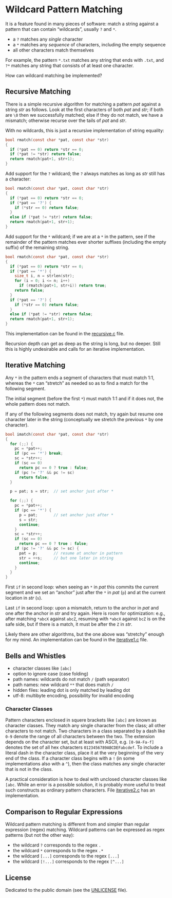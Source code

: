 # Wildcard Pattern Matching

It is a feature found in many pieces of software:
match a string against a pattern that can contain
“wildcards”, usually `?` and `*`.

- a `?` matches any *single* character
- a `*` matches any *sequence* of characters,
  including the empty sequence
- all other characters match themselves

For example, the pattern `*.txt` matches any string that
ends with `.txt`, and `?*` matches any string that consists
of at least one character.

How can wildcard matching be implemented?

## Recursive Matching

There is a simple recursive algorithm for matching
a pattern *pat* against a string *str* as follows.
Look at the first characters of both *pat* and *str*;
if both are `\0` then we successfully matched; else
if they do not match, we have a mismatch; otherwise
recurse over the tails of *pat* and *str*.

With no wildcards, this is just a recursive
implementation of string equality:

```C
bool rmatch(const char *pat, const char *str)
{
  if (*pat == 0) return *str == 0;
  if (*pat != *str) return false;
  return rmatch(pat+1, str+1);
}
```

Add support for the `?` wildcard; the `?` always
matches as long as *str* still has a character:

```C
bool rmatch(const char *pat, const char *str)
{
  if (*pat == 0) return *str == 0;
  if (*pat == '?') {
    if (*str == 0) return false;
  }
  else if (*pat != *str) return false;
  return rmatch(pat+1, str+1);
}
```

Add support for the `*` wildcard; if we are at a `*`
in the pattern, see if the remainder of the pattern
matches ever shorter suffixes (including the empty
suffix) of the remaining string.

```C
bool rmatch(const char *pat, const char *str)
{
  if (*pat == 0) return *str == 0;
  if (*pat == '*') {
    size_t i, n = strlen(str);
    for (i = 0; i <= n; i++)
      if (rmatch(pat+1, str+i)) return true;
    return false;
  }
  if (*pat == '?') {
    if (*str == 0) return false;
  }
  else if (*pat != *str) return false;
  return rmatch(pat+1, str+1);
}
```

This implementation can be found in the
[recursive.c](./recursive.c) file.

Recursion depth can get as deep as the string is long,
but no deeper. Still this is highly undesirable and
calls for an iterative implementation.

## Iterative Matching

Any `*` in the pattern ends a segment of characters that
must match 1:1, whereas the `*` can “stretch” as needed
so as to find a match for the following segment.

The initial segment (before the first `*`) must match 1:1
and if it does not, the whole pattern does not match.

If any of the following segments does not match, try
again but resume one character later in the string
(conceptually we stretch the previous `*` by one character).

```C
bool imatch(const char *pat, const char *str)
{
  for (;;) {
    pc = *pat++;
    if (pc == '*') break;
    sc = *str++;
    if (sc == 0)
      return pc == 0 ? true : false;
    if (pc != '?' && pc != sc)
      return false;
  }

  p = pat; s = str;  // set anchor just after *

  for (;;) {
    pc = *pat++;
    if (pc == '*') {
      p = pat;       // set anchor just after *
      s = str;
      continue;
    }
    sc = *str++;
    if (sc == 0)
      return pc == 0 ? true : false;
    if (pc != '?' && pc != sc) {
      pat = p;       // resume at anchor in pattern
      str = ++s;     // but one later in string
      continue;
    }
  }
}
```

First `if` in second loop: when seeing an `*` in *pat*
this commits the current segment and we set an “anchor”
just after the `*` in *pat* (`p`) and at the current
location in *str* (`s`).

Last `if` in second loop: upon a mismatch, return to
the anchor in *pat* and one after the anchor in *str*
and try again. Here is room for optimization: e.g.,
after matching `*abcX` against `abcZ`, resuming with
`*abcX` against `bcZ` is on the safe side, but if there
is a match, it must be after the `Z` in *str*.

Likely there are other algorithms, but the one above
was “stretchy” enough for my mind. An implementation
can be found in the [iterative1.c](./iterative1.c) file.

## Bells and Whistles

- character classes like `[abc]`
- option to ignore case (case folding)
- path names: wildcards do not match `/` (path separator)
- path names: new wildcard `**` that does match `/`
- hidden files: leading dot is only matched by leading dot
- utf-8: multibyte encoding, possibility for invalid encoding

### Character Classes

Pattern characters enclosed in squere brackets like `[abc]`
are known as character classes. They match any single character
from the class; all other characters to not match.
Two characters in a class separated by a dash like `0-9` denote
the range of all characters between the two. The extension depends
on the character set, but at least with ASCII, e.g. `[0-9A-Fa-f]`
denotes the set of all hex characters `0123456789ABCDEFabcdef`.
To include a literal dash in the character class, place it at
the very beginning of the very end of the class. If a character
class begins with a `!` (in some implementations also with a `^`),
then the class matches any single character that is not in the class.

A practical consideration is how to deal with unclosed character
classes like `[abc`. While an error is a possible solution, it is
probably more useful to treat such constructs as ordinary pattern
characters. File [iterative2.c](./iterative2.c) has an implementation.

## Comparison to Regular Expressions

Wildcard pattern matching is different from and simpler
than regular expression (regex) matching. Wildcard patterns
can be expressed as regex patterns (but not the other way):

- the wildcard `?` corresponds to the regex `.`
- the wildcard `*` corresponds to the regex `.*`
- the wildcard `[...]` corresponds to the regex `[...]`
- the wildcard `[!...]` corresponds to the regex `[^...]`

## License

Dedicated to the public domain
(see the [UNLICENSE](./UNLICENSE) file).
